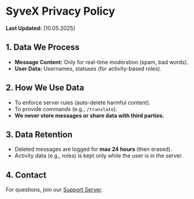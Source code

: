 # SyveX Privacy Policy  
**Last Updated:** [10.05.2025]  

## 1. Data We Process  
- **Message Content:** Only for real-time moderation (spam, bad words).  
- **User Data:** Usernames, statuses (for activity-based roles).  

## 2. How We Use Data  
- To enforce server rules (auto-delete harmful content).  
- To provide commands (e.g., `/translate`).  
- **We never store messages or share data with third parties.**  

## 3. Data Retention  
- Deleted messages are logged for **max 24 hours** (then erased).  
- Activity data (e.g., roles) is kept only while the user is in the server.  

## 4. Contact  
For questions, join our [Support Server](https://discord.gg/dJBSVuB5Ce).  
